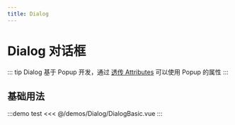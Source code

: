 ```yaml
---
title: Dialog
---
```


# Dialog 对话框

::: tip
Dialog 基于 Popup 开发，通过 [透传 Attributes](https://cn.vuejs.org/guide/components/attrs.html) 可以使用 Popup 的属性
:::

## 基础用法

:::demo test
<<< @/demos/Dialog/DialogBasic.vue
:::
